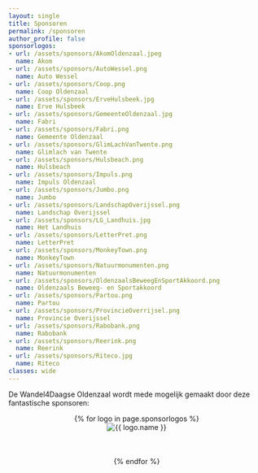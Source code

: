 ```yaml
---
layout: single
title: Sponsoren
permalink: /sponsoren
author_profile: false
sponsorlogos:
- url: /assets/sponsors/AkomOldenzaal.jpeg
  name: Akom
- url: /assets/sponsors/AutoWessel.png
  name: Auto Wessel
- url: /assets/sponsors/Coop.png
  name: Coop Oldenzaal
- url: /assets/sponsors/ErveHulsbeek.jpg
  name: Erve Hulsbeek
- url: /assets/sponsors/GemeenteOldenzaal.jpg
  name: Fabri
- url: /assets/sponsors/Fabri.png
  name: Gemeente Oldenzaal
- url: /assets/sponsors/GlimLachVanTwente.png
  name: Glimlach van Twente
- url: /assets/sponsors/Hulsbeach.png
  name: Hulsbeach
- url: /assets/sponsors/Impuls.png
  name: Impuls Oldenzaal
- url: /assets/sponsors/Jumbo.png
  name: Jumbo
- url: /assets/sponsors/LandschapOverijssel.png
  name: Landschap Overijssel
- url: /assets/sponsors/LG_Landhuis.jpg
  name: Het Landhuis
- url: /assets/sponsors/LetterPret.png
  name: LetterPret  
- url: /assets/sponsors/MonkeyTown.png
  name: MonkeyTown
- url: /assets/sponsors/Natuurmonumenten.png
  name: Natuurmonumenten
- url: /assets/sponsors/OldenzaalsBeweegEnSportAkkoord.png
  name: Oldenzaals Beweeg- en Sportakkoord
- url: /assets/sponsors/Partou.png
  name: Partou
- url: /assets/sponsors/ProvincieOverrijsel.png
  name: Provincie Overijssel
- url: /assets/sponsors/Rabobank.png
  name: Rabobank
- url: /assets/sponsors/Reerink.png
  name: Reerink
- url: /assets/sponsors/Riteco.jpg
  name: Riteco
classes: wide
---
```


De Wandel4Daagse Oldenzaal wordt mede mogelijk gemaakt door deze fantastische sponsoren:

<div style="text-align: center">
    {% for logo in page.sponsorlogos %}
        <div style="padding-bottom: 50px">
            <img src="{{ logo.url }}" title="{{ logo.name }}" alt="{{ logo.name }}" />
        </div>
    {% endfor %}
</div>